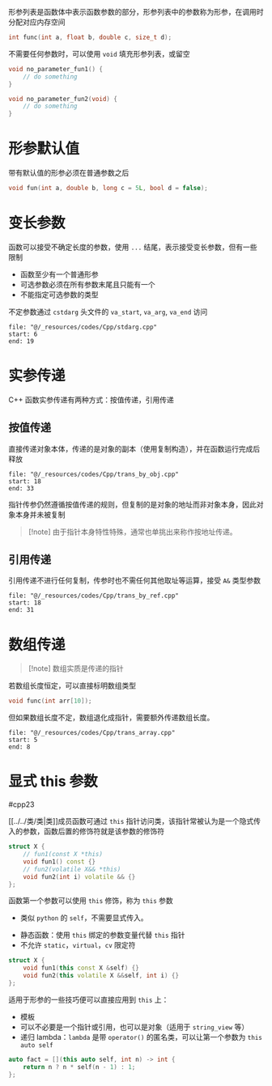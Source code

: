 形参列表是函数体中表示函数参数的部分，形参列表中的参数称为形参，在调用时分配对应内存空间

```cpp
int func(int a, float b, double c, size_t d);
```

不需要任何参数时，可以使用 `void` 填充形参列表，或留空

```cpp
void no_parameter_fun1() {
    // do something
}

void no_parameter_fun2(void) {
    // do something
}
```
# 形参默认值

带有默认值的形参必须在普通参数之后

```cpp
void fun(int a, double b, long c = 5L, bool d = false);
```
# 变长参数

函数可以接受不确定长度的参数，使用 `...` 结尾，表示接受变长参数，但有一些限制
* 函数至少有一个普通形参
* 可选参数必须在所有参数末尾且只能有一个
* 不能指定可选参数的类型

不定参数通过 `cstdarg` 头文件的 `va_start`, `va_arg`, `va_end` 访问

```reference
file: "@/_resources/codes/Cpp/stdarg.cpp"
start: 6
end: 19
```
# 实参传递

C++ 函数实参传递有两种方式：按值传递，引用传递
## 按值传递

直接传递对象本体，传递的是对象的副本（使用复制构造），并在函数运行完成后释放

```reference
file: "@/_resources/codes/Cpp/trans_by_obj.cpp"
start: 18
end: 33
```

指针传参仍然遵循按值传递的规则，但复制的是对象的地址而非对象本身，因此对象本身并未被复制

> [!note] 由于指针本身特性特殊，通常也单挑出来称作按地址传递。
## 引用传递

引用传递不进行任何复制，传参时也不需任何其他取址等运算，接受 `A&` 类型参数

```reference
file: "@/_resources/codes/Cpp/trans_by_ref.cpp"
start: 18
end: 31
```
# 数组传递

> [!note] 数组实质是传递的指针

若数组长度恒定，可以直接标明数组类型

```cpp
void func(int arr[10]);
```

但如果数组长度不定，数组退化成指针，需要额外传递数组长度。

```reference
file: "@/_resources/codes/Cpp/trans_array.cpp"
start: 5
end: 8
```
# 显式 this 参数
#cpp23 

[[../../类/类|类]]成员函数可通过 `this` 指针访问类，该指针常被认为是一个隐式传入的参数，函数后置的修饰符就是该参数的修饰符

```cpp
struct X {
    // fun1(const X *this)
    void fun1() const {}
    // fun2(volatile X&& *this)
    void fun2(int i) volatile && {}
};
```

函数第一个参数可以使用 `this` 修饰，称为 `this` 参数
- 类似 `python` 的 `self`，不需要显式传入。
* 静态函数：使用 `this` 绑定的参数变量代替 `this` 指针
* 不允许 `static`，`virtual`，`cv` 限定符

```cpp
struct X {
    void fun1(this const X &self) {}
    void fun2(this volatile X &&self, int i) {}
};
```

适用于形参的一些技巧便可以直接应用到 `this` 上：
* 模板
* 可以不必要是一个指针或引用，也可以是对象（适用于 `string_view` 等）
* 递归 lambda：`lambda` 是带 `operator()` 的匿名类，可以让第一个参数为 `this auto self`

```cpp
auto fact = [](this auto self, int n) -> int {
    return n ? n * self(n - 1) : 1; 
};
```
